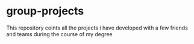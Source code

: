 # group-projects
This repository coints all the projects i have developed with a few friends and teams during the course of my degree
